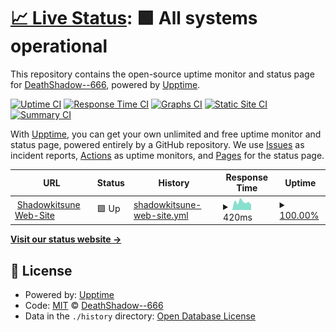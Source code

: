 # [📈 Live Status](https://DeathShadow.github.io/Shadowkitsune): <!--live status--> **🟩 All systems operational**

This repository contains the open-source uptime monitor and status page for [DeathShadow--666](https://shadowkitsune.net/), powered by [Upptime](https://github.com/upptime/upptime).

[![Uptime CI](https://github.com/DeathShadow/Shadowkitsune/workflows/Uptime%20CI/badge.svg)](https://github.com/DeathShadow/Shadowkitsune/actions?query=workflow%3A%22Uptime+CI%22)
[![Response Time CI](https://github.com/DeathShadow/Shadowkitsune/workflows/Response%20Time%20CI/badge.svg)](https://github.com/DeathShadow/Shadowkitsune/actions?query=workflow%3A%22Response+Time+CI%22)
[![Graphs CI](https://github.com/DeathShadow/Shadowkitsune/workflows/Graphs%20CI/badge.svg)](https://github.com/DeathShadow/Shadowkitsune/actions?query=workflow%3A%22Graphs+CI%22)
[![Static Site CI](https://github.com/DeathShadow/Shadowkitsune/workflows/Static%20Site%20CI/badge.svg)](https://github.com/DeathShadow/Shadowkitsune/actions?query=workflow%3A%22Static+Site+CI%22)
[![Summary CI](https://github.com/DeathShadow/Shadowkitsune/workflows/Summary%20CI/badge.svg)](https://github.com/DeathShadow/Shadowkitsune/actions?query=workflow%3A%22Summary+CI%22)

With [Upptime](https://upptime.js.org), you can get your own unlimited and free uptime monitor and status page, powered entirely by a GitHub repository. We use [Issues](https://github.com/DeathShadow/Shadowkitsune/issues) as incident reports, [Actions](https://github.com/DeathShadow/Shadowkitsune/actions) as uptime monitors, and [Pages](https://DeathShadow.github.io/Shadowkitsune) for the status page.

<!--start: status pages-->
<!-- This summary is generated by Upptime (https://github.com/upptime/upptime) -->
<!-- Do not edit this manually, your changes will be overwritten -->
<!-- prettier-ignore -->
| URL | Status | History | Response Time | Uptime |
| --- | ------ | ------- | ------------- | ------ |
| <img alt="" src="https://icons.duckduckgo.com/ip3/shadowkitsune.net.ico" height="13"> [Shadowkitsune Web-Site](https://shadowkitsune.net) | 🟩 Up | [shadowkitsune-web-site.yml](https://github.com/DeathShadow/Shadowkitsune/commits/HEAD/history/shadowkitsune-web-site.yml) | <details><summary><img alt="Response time graph" src="./graphs/shadowkitsune-web-site/response-time-week.png" height="20"> 420ms</summary><br><a href="https://DeathShadow.github.io/Shadowkitsune/history/shadowkitsune-web-site"><img alt="Response time 511" src="https://img.shields.io/endpoint?url=https%3A%2F%2Fraw.githubusercontent.com%2FDeathShadow%2FShadowkitsune%2FHEAD%2Fapi%2Fshadowkitsune-web-site%2Fresponse-time.json"></a><br><a href="https://DeathShadow.github.io/Shadowkitsune/history/shadowkitsune-web-site"><img alt="24-hour response time 425" src="https://img.shields.io/endpoint?url=https%3A%2F%2Fraw.githubusercontent.com%2FDeathShadow%2FShadowkitsune%2FHEAD%2Fapi%2Fshadowkitsune-web-site%2Fresponse-time-day.json"></a><br><a href="https://DeathShadow.github.io/Shadowkitsune/history/shadowkitsune-web-site"><img alt="7-day response time 420" src="https://img.shields.io/endpoint?url=https%3A%2F%2Fraw.githubusercontent.com%2FDeathShadow%2FShadowkitsune%2FHEAD%2Fapi%2Fshadowkitsune-web-site%2Fresponse-time-week.json"></a><br><a href="https://DeathShadow.github.io/Shadowkitsune/history/shadowkitsune-web-site"><img alt="30-day response time 511" src="https://img.shields.io/endpoint?url=https%3A%2F%2Fraw.githubusercontent.com%2FDeathShadow%2FShadowkitsune%2FHEAD%2Fapi%2Fshadowkitsune-web-site%2Fresponse-time-month.json"></a><br><a href="https://DeathShadow.github.io/Shadowkitsune/history/shadowkitsune-web-site"><img alt="1-year response time 511" src="https://img.shields.io/endpoint?url=https%3A%2F%2Fraw.githubusercontent.com%2FDeathShadow%2FShadowkitsune%2FHEAD%2Fapi%2Fshadowkitsune-web-site%2Fresponse-time-year.json"></a></details> | <details><summary><a href="https://DeathShadow.github.io/Shadowkitsune/history/shadowkitsune-web-site">100.00%</a></summary><a href="https://DeathShadow.github.io/Shadowkitsune/history/shadowkitsune-web-site"><img alt="All-time uptime 100.00%" src="https://img.shields.io/endpoint?url=https%3A%2F%2Fraw.githubusercontent.com%2FDeathShadow%2FShadowkitsune%2FHEAD%2Fapi%2Fshadowkitsune-web-site%2Fuptime.json"></a><br><a href="https://DeathShadow.github.io/Shadowkitsune/history/shadowkitsune-web-site"><img alt="24-hour uptime 100.00%" src="https://img.shields.io/endpoint?url=https%3A%2F%2Fraw.githubusercontent.com%2FDeathShadow%2FShadowkitsune%2FHEAD%2Fapi%2Fshadowkitsune-web-site%2Fuptime-day.json"></a><br><a href="https://DeathShadow.github.io/Shadowkitsune/history/shadowkitsune-web-site"><img alt="7-day uptime 100.00%" src="https://img.shields.io/endpoint?url=https%3A%2F%2Fraw.githubusercontent.com%2FDeathShadow%2FShadowkitsune%2FHEAD%2Fapi%2Fshadowkitsune-web-site%2Fuptime-week.json"></a><br><a href="https://DeathShadow.github.io/Shadowkitsune/history/shadowkitsune-web-site"><img alt="30-day uptime 100.00%" src="https://img.shields.io/endpoint?url=https%3A%2F%2Fraw.githubusercontent.com%2FDeathShadow%2FShadowkitsune%2FHEAD%2Fapi%2Fshadowkitsune-web-site%2Fuptime-month.json"></a><br><a href="https://DeathShadow.github.io/Shadowkitsune/history/shadowkitsune-web-site"><img alt="1-year uptime 100.00%" src="https://img.shields.io/endpoint?url=https%3A%2F%2Fraw.githubusercontent.com%2FDeathShadow%2FShadowkitsune%2FHEAD%2Fapi%2Fshadowkitsune-web-site%2Fuptime-year.json"></a></details>

<!--end: status pages-->

[**Visit our status website →**](https://DeathShadow.github.io/Shadowkitsune)

## 📄 License

- Powered by: [Upptime](https://github.com/upptime/upptime)
- Code: [MIT](./LICENSE) © [DeathShadow--666](https://shadowkitsune.net/)
- Data in the `./history` directory: [Open Database License](https://opendatacommons.org/licenses/odbl/1-0/)
